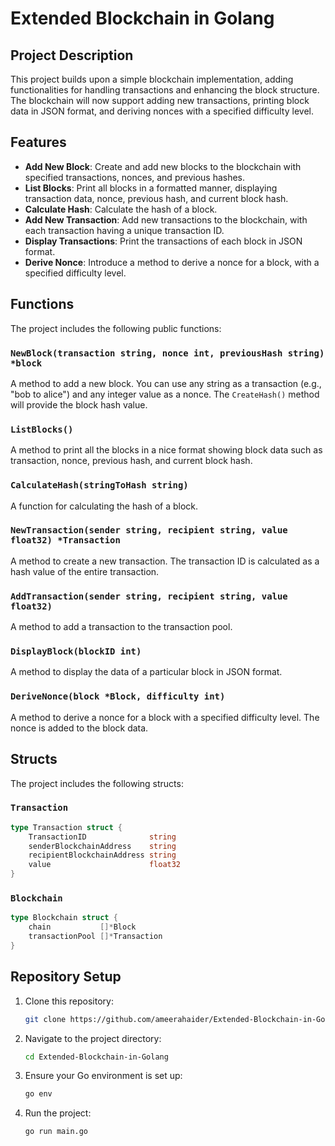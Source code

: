 # Extended Blockchain in Golang

## Project Description
This project builds upon a simple blockchain implementation, adding functionalities for handling transactions and enhancing the block structure. The blockchain will now support adding new transactions, printing block data in JSON format, and deriving nonces with a specified difficulty level.

## Features
- **Add New Block**: Create and add new blocks to the blockchain with specified transactions, nonces, and previous hashes.
- **List Blocks**: Print all blocks in a formatted manner, displaying transaction data, nonce, previous hash, and current block hash.
- **Calculate Hash**: Calculate the hash of a block.
- **Add New Transaction**: Add new transactions to the blockchain, with each transaction having a unique transaction ID.
- **Display Transactions**: Print the transactions of each block in JSON format.
- **Derive Nonce**: Introduce a method to derive a nonce for a block, with a specified difficulty level.

## Functions
The project includes the following public functions:

### `NewBlock(transaction string, nonce int, previousHash string) *block`
A method to add a new block. You can use any string as a transaction (e.g., "bob to alice") and any integer value as a nonce. The `CreateHash()` method will provide the block hash value.

### `ListBlocks()`
A method to print all the blocks in a nice format showing block data such as transaction, nonce, previous hash, and current block hash.

### `CalculateHash(stringToHash string)`
A function for calculating the hash of a block.

### `NewTransaction(sender string, recipient string, value float32) *Transaction`
A method to create a new transaction. The transaction ID is calculated as a hash value of the entire transaction.

### `AddTransaction(sender string, recipient string, value float32)`
A method to add a transaction to the transaction pool.

### `DisplayBlock(blockID int)`
A method to display the data of a particular block in JSON format.

### `DeriveNonce(block *Block, difficulty int)`
A method to derive a nonce for a block with a specified difficulty level. The nonce is added to the block data.

## Structs
The project includes the following structs:

### `Transaction`
```go
type Transaction struct {
    TransactionID              string
    senderBlockchainAddress    string
    recipientBlockchainAddress string
    value                      float32
}
```

### `Blockchain`
```go
type Blockchain struct {
    chain           []*Block
    transactionPool []*Transaction
}
```

## Repository Setup
1. Clone this repository:
    ```sh
    git clone https://github.com/ameerahaider/Extended-Blockchain-in-Golang.git
    ```
2. Navigate to the project directory:
    ```sh
    cd Extended-Blockchain-in-Golang
    ```
3. Ensure your Go environment is set up:
    ```sh
    go env
    ```
4. Run the project:
    ```sh
    go run main.go
    ```
